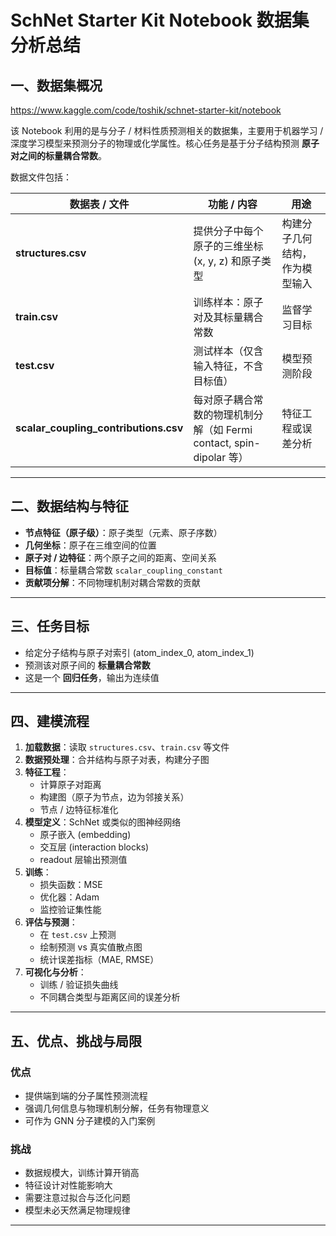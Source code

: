 # SchNet Starter Kit Notebook 数据集分析总结

## 一、数据集概况

https://www.kaggle.com/code/toshik/schnet-starter-kit/notebook

该 Notebook 利用的是与分子 / 材料性质预测相关的数据集，主要用于机器学习 / 深度学习模型来预测分子的物理或化学属性。核心任务是基于分子结构预测 **原子对之间的标量耦合常数**。

数据文件包括：

| 数据表 / 文件 | 功能 / 内容 | 用途 |
|---|---|---|
| **structures.csv** | 提供分子中每个原子的三维坐标 (x, y, z) 和原子类型 | 构建分子几何结构，作为模型输入 |
| **train.csv** | 训练样本：原子对及其标量耦合常数 | 监督学习目标 |
| **test.csv** | 测试样本（仅含输入特征，不含目标值） | 模型预测阶段 |
| **scalar_coupling_contributions.csv** | 每对原子耦合常数的物理机制分解（如 Fermi contact, spin-dipolar 等） | 特征工程或误差分析 |

---

## 二、数据结构与特征

- **节点特征（原子级）**：原子类型（元素、原子序数）
- **几何坐标**：原子在三维空间的位置
- **原子对 / 边特征**：两个原子之间的距离、空间关系
- **目标值**：标量耦合常数 `scalar_coupling_constant`
- **贡献项分解**：不同物理机制对耦合常数的贡献

---

## 三、任务目标

- 给定分子结构与原子对索引 (atom_index_0, atom_index_1)  
- 预测该对原子间的 **标量耦合常数**  
- 这是一个 **回归任务**，输出为连续值  

---

## 四、建模流程

1. **加载数据**：读取 `structures.csv`、`train.csv` 等文件  
2. **数据预处理**：合并结构与原子对表，构建分子图  
3. **特征工程**：  
   - 计算原子对距离  
   - 构建图（原子为节点，边为邻接关系）  
   - 节点 / 边特征标准化  
4. **模型定义**：SchNet 或类似的图神经网络  
   - 原子嵌入 (embedding)  
   - 交互层 (interaction blocks)  
   - readout 层输出预测值  
5. **训练**：  
   - 损失函数：MSE  
   - 优化器：Adam  
   - 监控验证集性能  
6. **评估与预测**：  
   - 在 `test.csv` 上预测  
   - 绘制预测 vs 真实值散点图  
   - 统计误差指标（MAE, RMSE）  
7. **可视化与分析**：  
   - 训练 / 验证损失曲线  
   - 不同耦合类型与距离区间的误差分析  

---

## 五、优点、挑战与局限

### 优点
- 提供端到端的分子属性预测流程
- 强调几何信息与物理机制分解，任务有物理意义
- 可作为 GNN 分子建模的入门案例

### 挑战
- 数据规模大，训练计算开销高
- 特征设计对性能影响大
- 需要注意过拟合与泛化问题
- 模型未必天然满足物理规律

---